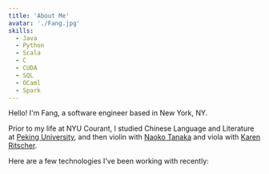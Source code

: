 ```yaml
---
title: 'About Me'
avatar: './Fang.jpg'
skills:
  - Java
  - Python
  - Scala
  - C
  - CUDA
  - SQL
  - OCaml
  - Spark
---
```


Hello! I'm Fang, a software engineer based in New York, NY.

Prior to my life at NYU Courant, I studied Chinese Language and Literature at [Peking University](http://english.pku.edu.cn/), and then violin with [Naoko Tanaka](https://www.juilliard.edu/music/faculty/tanaka-naoko) and viola with [Karen Ritscher](https://www.msmnyc.edu/faculty/karen-ritscher/).

Here are a few technologies I've been working with recently:
